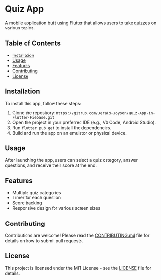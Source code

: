 # Quiz App

A mobile application built using Flutter that allows users to take quizzes on various topics.

## Table of Contents
- [Installation](#installation)
- [Usage](#usage)
- [Features](#features)
- [Contributing](#contributing)
- [License](#license)

## Installation
To install this app, follow these steps:
1. Clone the repository: `https://github.com/Jerald-Joyson/Quiz-App-in-Flutter-Fiebase.git`
2. Open the project in your preferred IDE (e.g., VS Code, Android Studio).
3. Run `flutter pub get` to install the dependencies.
4. Build and run the app on an emulator or physical device.

## Usage
After launching the app, users can select a quiz category, answer questions, and receive their score at the end.

## Features
- Multiple quiz categories
- Timer for each question
- Score tracking
- Responsive design for various screen sizes

## Contributing
Contributions are welcome! Please read the [CONTRIBUTING.md](CONTRIBUTING.md) file for details on how to submit pull requests.

## License
This project is licensed under the MIT License - see the [LICENSE](LICENSE) file for details.


